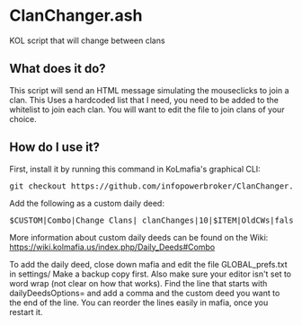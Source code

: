 # ClanChanger.ash
KOL script that will change between clans

What does it do?
----------------
This script will send an HTML message simulating the mouseclicks to join a clan. This Uses a hardcoded list that I need, you need to be added to the whitelist to join each clan. You will want to edit the file to join clans of your choice.

How do I use it?
----------------
First, install it by running this command in KoLmafia's graphical CLI:

<pre>
git checkout https://github.com/infopowerbroker/ClanChanger.git release
</pre>

 
Add the following as a custom daily deed:
<pre>
$CUSTOM|Combo|Change Clans|_clanChanges|10|$ITEM|OldCWs|false|clanChanger.ash OldCW|$ITEM|Big Timers|false|clanChanger.ash BigTimers|$ITEM|Noob Runners|false|clanChanger.ash NoobRunner|$ITEM|KamisKompadres|false|clanChanger.ash Kompadres|$ITEM|Kuilebarrow|false|clanChanger.ash Kuilebarrow|$ITEM|Karma Chameleon|false|clanChanger.ash KarmaChameleon
</pre>

More information about custom daily deeds can be found on the Wiki: https://wiki.kolmafia.us/index.php/Daily_Deeds#Combo

To add the daily deed, close down mafia and edit the file GLOBAL_prefs.txt in settings/
Make a backup copy first. Also make sure your editor isn't set to word wrap (not clear on how that works).
Find the line that starts with dailyDeedsOptions= and add a comma and the custom deed you want to the end of the line. You can reorder the lines easily in mafia, once you restart it. 
